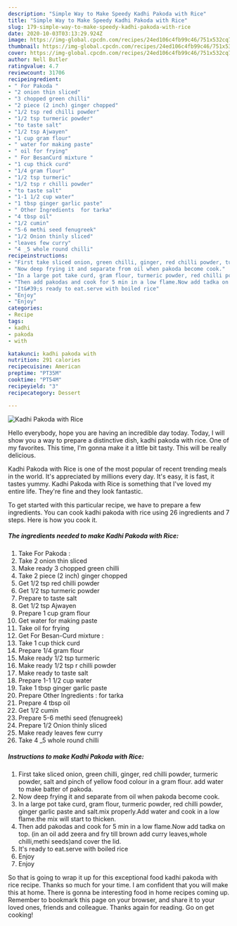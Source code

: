 ```yaml
---
description: "Simple Way to Make Speedy Kadhi Pakoda with Rice"
title: "Simple Way to Make Speedy Kadhi Pakoda with Rice"
slug: 179-simple-way-to-make-speedy-kadhi-pakoda-with-rice
date: 2020-10-03T03:13:29.924Z
image: https://img-global.cpcdn.com/recipes/24ed106c4fb99c46/751x532cq70/kadhi-pakoda-with-rice-recipe-main-photo.jpg
thumbnail: https://img-global.cpcdn.com/recipes/24ed106c4fb99c46/751x532cq70/kadhi-pakoda-with-rice-recipe-main-photo.jpg
cover: https://img-global.cpcdn.com/recipes/24ed106c4fb99c46/751x532cq70/kadhi-pakoda-with-rice-recipe-main-photo.jpg
author: Nell Butler
ratingvalue: 4.7
reviewcount: 31706
recipeingredient:
- " For Pakoda "
- "2 onion thin sliced"
- "3 chopped green chilli"
- "2 piece (2 inch) ginger chopped"
- "1/2 tsp red chilli powder"
- "1/2 tsp turmeric powder"
- "to taste salt"
- "1/2 tsp Ajwayen"
- "1 cup gram flour"
- " water for making paste"
- " oil for frying"
- " For BesanCurd mixture "
- "1 cup thick curd"
- "1/4 gram flour"
- "1/2 tsp turmeric"
- "1/2 tsp r chilli powder"
- "to taste salt"
- "1-1 1/2 cup water"
- "1 tbsp ginger garlic paste"
- " Other Ingredients  for tarka"
- "4 tbsp oil"
- "1/2 cumin"
- "5-6 methi seed fenugreek"
- "1/2 Onion thinly sliced"
- "leaves few curry"
- "4 _5 whole round chilli"
recipeinstructions:
- "First take sliced onion, green chilli, ginger, red chilli powder, turmeric powder, salt and pinch of yellow food colour in a gram flour. add water to make batter of pakoda."
- "Now deep frying it and separate from oil when pakoda become cook."
- "In a large pot take curd, gram flour, turmeric powder, red chilli powder, ginger garlic paste and salt.mix properly.Add water and cook in a low flame.the mix will start to thicken."
- "Then add pakodas and cook for 5 min in a low flame.Now add tadka on top. (in an oil add zeera and fry till brown add curry leaves,whole chilli,methi seeds)and cover the lid."
- "It&#39;s ready to eat.serve with boiled rice"
- "Enjoy"
- "Enjoy"
categories:
- Recipe
tags:
- kadhi
- pakoda
- with

katakunci: kadhi pakoda with 
nutrition: 291 calories
recipecuisine: American
preptime: "PT35M"
cooktime: "PT54M"
recipeyield: "3"
recipecategory: Dessert

---
```



![Kadhi Pakoda with Rice](https://img-global.cpcdn.com/recipes/24ed106c4fb99c46/751x532cq70/kadhi-pakoda-with-rice-recipe-main-photo.jpg)

Hello everybody, hope you are having an incredible day today. Today, I will show you a way to prepare a distinctive dish, kadhi pakoda with rice. One of my favorites. This time, I'm gonna make it a little bit tasty. This will be really delicious.

Kadhi Pakoda with Rice is one of the most popular of recent trending meals in the world. It's appreciated by millions every day. It's easy, it is fast, it tastes yummy. Kadhi Pakoda with Rice is something that I've loved my entire life. They're fine and they look fantastic.




To get started with this particular recipe, we have to prepare a few ingredients. You can cook kadhi pakoda with rice using 26 ingredients and 7 steps. Here is how you cook it.

<!--inarticleads1-->

##### The ingredients needed to make Kadhi Pakoda with Rice:

1. Take  For Pakoda :
1. Take 2 onion thin sliced
1. Make ready 3 chopped green chilli
1. Take 2 piece (2 inch) ginger chopped
1. Get 1/2 tsp red chilli powder
1. Get 1/2 tsp turmeric powder
1. Prepare to taste salt
1. Get 1/2 tsp Ajwayen
1. Prepare 1 cup gram flour
1. Get  water for making paste
1. Take  oil for frying
1. Get  For Besan-Curd mixture :
1. Take 1 cup thick curd
1. Prepare 1/4 gram flour
1. Make ready 1/2 tsp turmeric
1. Make ready 1/2 tsp r chilli powder
1. Make ready to taste salt
1. Prepare 1-1 1/2 cup water
1. Take 1 tbsp ginger garlic paste
1. Prepare  Other Ingredients : for tarka
1. Prepare 4 tbsp oil
1. Get 1/2 cumin
1. Prepare 5-6 methi seed (fenugreek)
1. Prepare 1/2 Onion thinly sliced
1. Make ready leaves few curry
1. Take 4 _5 whole round chilli




<!--inarticleads2-->

##### Instructions to make Kadhi Pakoda with Rice:

1. First take sliced onion, green chilli, ginger, red chilli powder, turmeric powder, salt and pinch of yellow food colour in a gram flour. add water to make batter of pakoda.
1. Now deep frying it and separate from oil when pakoda become cook.
1. In a large pot take curd, gram flour, turmeric powder, red chilli powder, ginger garlic paste and salt.mix properly.Add water and cook in a low flame.the mix will start to thicken.
1. Then add pakodas and cook for 5 min in a low flame.Now add tadka on top. (in an oil add zeera and fry till brown add curry leaves,whole chilli,methi seeds)and cover the lid.
1. It&#39;s ready to eat.serve with boiled rice
1. Enjoy
1. Enjoy




So that is going to wrap it up for this exceptional food kadhi pakoda with rice recipe. Thanks so much for your time. I am confident that you will make this at home. There is gonna be interesting food in home recipes coming up. Remember to bookmark this page on your browser, and share it to your loved ones, friends and colleague. Thanks again for reading. Go on get cooking!
